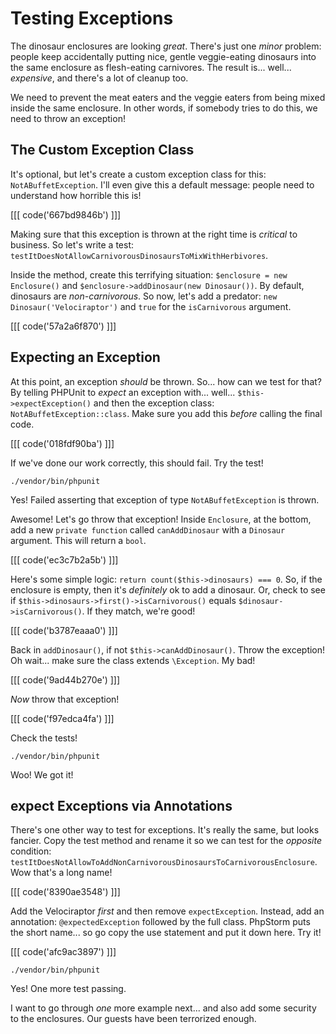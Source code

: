 # Testing Exceptions

The dinosaur enclosures are looking *great*. There's just one *minor* problem: people
keep accidentally putting nice, gentle veggie-eating dinosaurs into the same enclosure
as flesh-eating carnivores. The result is... well... *expensive*, and there's a
lot of cleanup too.

We need to prevent the meat eaters and the veggie eaters from being mixed inside
the same enclosure. In other words, if somebody tries to do this, we need to throw
an exception!

## The Custom Exception Class

It's optional, but let's create a custom exception class for this: `NotABuffetException`.
I'll even give this a default message: people need to understand how horrible this
is!

[[[ code('667bd9846b') ]]]

Making sure that this exception is thrown at the right time is *critical* to business.
So let's write a test: `testItDoesNotAllowCarnivorousDinosaursToMixWithHerbivores`.

Inside the method, create this terrifying situation: `$enclosure = new Enclosure()`
and `$enclosure->addDinosaur(new Dinosaur())`. By default, dinosaurs are *non-carnivorous*.
So now, let's add a predator: `new Dinosaur('Velociraptor')` and `true` for the
`isCarnivorous` argument.

[[[ code('57a2a6f870') ]]]

## Expecting an Exception

At this point, an exception *should* be thrown. So... how can we test for that?
By telling PHPUnit to *expect* an exception with... well... `$this->expectException()`
and then the exception class: `NotABuffetException::class`. Make sure you add this
*before* calling the final code.

[[[ code('018fdf90ba') ]]]

If we've done our work correctly, this should fail. Try the test!

```terminal
./vendor/bin/phpunit
```

Yes! Failed asserting that exception of type `NotABuffetException` is thrown.

Awesome! Let's go throw that exception! Inside `Enclosure`, at the bottom, add a
new `private function` called `canAddDinosaur` with a `Dinosaur` argument. This
will return a `bool`.

[[[ code('ec3c7b2a5b') ]]]

Here's some simple logic: `return count($this->dinosaurs) === 0`. So, if the enclosure
is empty, then it's *definitely* ok to add a dinosaur. Or, check to see if
`$this->dinosaurs->first()->isCarnivorous()` equals `$dinosaur->isCarnivorous()`.
If they match, we're good!

[[[ code('b3787eaaa0') ]]]

Back in `addDinosaur()`, if not `$this->canAddDinosaur()`. Throw the exception!
Oh wait... make sure the class extends `\Exception`. My bad!

[[[ code('9ad44b270e') ]]]

*Now* throw that exception!

[[[ code('f97edca4fa') ]]]

Check the tests!

```terminal-silent
./vendor/bin/phpunit
```

Woo! We got it!

## expect Exceptions via Annotations

There's one other way to test for exceptions. It's really the same, but looks fancier.
Copy the test method and rename it so we can test for the *opposite* condition:
`testItDoesNotAllowToAddNonCarnivorousDinosaursToCarnivorousEnclosure`. Wow that's
a long name!

[[[ code('8390ae3548') ]]]

Add the Velociraptor *first* and then remove `expectException`. Instead, add an
annotation: `@expectedException` followed by the full class. PhpStorm puts the short
name... so go copy the use statement and put it down here. Try it!

[[[ code('afc9ac3897') ]]]

```terminal-silent
./vendor/bin/phpunit
```

Yes! One more test passing.

I want to go through *one* more example next... and also add some security to the
enclosures. Our guests have been terrorized enough.
